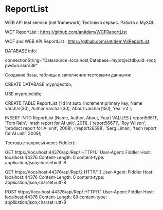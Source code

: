 # ReportList
WEB API test service (net framework)
Тестовый сервис. Работа с MySQL.

WCF ReportList :
https://github.com/antidem/WCFReportList

WCF and WEB API ReportList :
https://github.com/antidem/AllReportList

DATABASE info:

connectionString="Datasource=localhost;Database=myprojectdb;uid=root;pwd=ruslan139"

Создание базы, таблицы и заполнение тестовыми данными:

CREATE DATABASE myprojectdb;

USE myprojectdb;
 
CREATE TABLE ReportList
(
    Id int auto_increment primary key,
    Name varchar(30),
    Author varchar(30),
    About varchar(150),
    Year int
);

INSERT INTO ReportList (Name, Author, About, Year) VALUES 
('report56511', 'Tom Rain', 'math report for AI unit', 2011),
('report56671', 'Roy Wilson', 'product report for AI unit', 2008),
('report26598', 'Serg Liman', 'tech report for AI unit', 2009);


Тестовые запросы(через Fiddler):

GET https://localhost:44376/api/Rep/ HTTP/1.1
User-Agent: Fiddler
Host: localhost:44376
Content-Length: 0
content-type: application/json;charset=utf-8



GET https://localhost:44376/api/Rep/2 HTTP/1.1
User-Agent: Fiddler
Host: localhost:44376
Content-Length: 0
content-type: application/json;charset=utf-8



POST https://localhost:44376/api/Rep/ HTTP/1.1
User-Agent: Fiddler
Host: localhost:44376
Content-Length: 89
content-type: application/json;charset=utf-8

{Name : "report8755", Author : "Gordon Freeman", About : "BlackMesa unit", Year : "1996"}


PUT https://localhost:44376/api/Rep/4 HTTP/1.1
User-Agent: Fiddler
Host: localhost:44376
Content-Length: 111
content-type: application/json;charset=utf-8

{Id : "4", Name : "report8755", Author : "Gordon Freeman", About : "BlackMesa unit new edition", Year : "1996"}


DELETE https://localhost:44376/api/Rep/4 HTTP/1.1
User-Agent: Fiddler
Host: localhost:44376
Content-Length: 0
content-type: application/json;charset=utf-8
